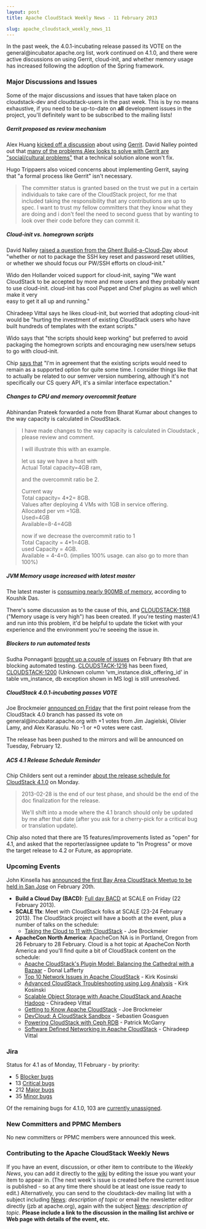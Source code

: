 ```yaml
---
layout: post
title: Apache CloudStack Weekly News - 11 February 2013

slug: apache_cloudstack_weekly_news_11
---
```

 <p>In the past week, the 4.0.1-incubating release passed its VOTE on the general@incubator.apache.org list, work continued on 4.1.0, and there were active discussions on using Gerrit, cloud-init, and whether memory usage has increased following the adoption of the Spring framework. </p>

<h3><a name="ApacheCloudstackWeeklyNews-11February2013-MajorDiscussionsandIssues"></a>Major Discussions and Issues</h3>

<p>Some of the major discussions and issues that have taken place on cloudstack-dev and cloudstack-users in the past week. This is by no means exhaustive, if you need to be up-to-date on <b>all</b> development issues in the project, you'll definitely want to be subscribed to the mailing lists!</p>

<h5><a name="ApacheCloudstackWeeklyNews-11February2013-Gerritproposedasreviewmechanism"></a>Gerrit proposed as review mechanism</h5>

<p>Alex Huang <a href="http://markmail.org/message/inerurmjtc6v57ba" class="external-link" rel="nofollow">kicked off a discussion</a> about using <a href="http://code.google.com/p/gerrit/" class="external-link" rel="nofollow">Gerrit</a>. David Nalley pointed out that <a href="http://markmail.org/message/kitfyx5cqvyeopwl" class="external-link" rel="nofollow">many of the problems Alex looks to solve with Gerrit are "social/cultural problems"</a> that a technical solution alone won't fix. </p>

<p>Hugo Trippaers also voiced concerns about implementing Gerrit, saying that "a formal process like Gerrit" isn't necessary. </p>

<blockquote>
<p>The committer status is granted based on the trust we put in a certain individuals to take care of the CloudStack project, for me that included taking the responsibility that any contributions are up to spec. I want to trust my fellow committers that they know what they are doing and i don't feel the need to second guess that by wanting to look over their code before they can commit it.</p></blockquote>

<h5><a name="ApacheCloudstackWeeklyNews-11February2013-Cloudinitvs.homegrownscripts"></a>Cloud-init vs. homegrown scripts</h5>

<p>David Nalley <a href="http://markmail.org/message/qs7k4akccoh7slk5" class="external-link" rel="nofollow">raised a question from the Ghent Build-a-Cloud-Day</a> about "whether or not to package the SSH key reset and password reset utilities, or whether we should focus our PW/SSH efforts on cloud-init." </p>

<p>Wido den Hollander voiced support for cloud-init, saying "We want CloudStack to be accepted by more and more users and they probably want to use cloud-init. cloud-init has cool Puppet and Chef plugins as well which make it very <br/>
easy to get it all up and running."</p>

<p>Chiradeep Vittal says he likes cloud-init, but worried that adopting cloud-init would be "hurting the investment of existing CloudStack users who have built hundreds of templates with the extant scripts." </p>

<p>Wido says that "the scripts should keep working" but preferred to avoid packaging the homegrown scripts and encouraging new users/new setups to go with cloud-init.</p>

<p>Chip <a href="http://markmail.org/message/y5z3c7fnpotyzdmb" class="external-link" rel="nofollow">says that</a> "I'm in agreement that the existing scripts would need to remain as a supported option for quite some time.  I consider things like that to actually be related to our semver version numbering, although it's not specifically our CS query API, it's a similar interface expectation."</p>

<h5><a name="ApacheCloudstackWeeklyNews-11February2013-ChangestoCPUandmemoryovercommitfeature"></a>Changes to CPU and memory overcommit feature</h5>

<p>Abhinandan Prateek forwarded a note from Bharat Kumar about changes to the way capacity is calculated in CloudStack. </p>

<blockquote>
<p>I have made changes to the way capacity is calculated in Cloudstack ,<br/>
please review and comment.</p>

<p>I will illustrate this with an example.</p>

<p>let us say we have a host with<br/>
Actual Total capacity=4GB ram,</p>

<p>and the overcommit ratio be 2.</p>

<p>Current way       <br/>
Total capacity= 4*2= 8GB.<br/>
Values after deploying 4 VMs with 1GB in service offering.<br/>
Allocated per vm =1GB.<br/>
Used=4GB<br/>
Available=8-4=4GB</p>

<p>now if we decrease the overcommit ratio to 1<br/>
Total Capacity = 4*1=4GB.<br/>
used Capacity = 4GB.<br/>
Available = 4-4=0. (implies 100% usage. can also go to more than 100%)</p></blockquote>

<h5><a name="ApacheCloudstackWeeklyNews-11February2013-JVMMemoryusageincreasedwithlatestmaster"></a>JVM Memory usage increased with latest master</h5>

<p>The latest master is <a href="http://markmail.org/message/ye35yeey6ooxyegb" class="external-link" rel="nofollow">consuming nearly 900MB of memory</a>, according to Koushik Das. </p>

<p>There's some discussion as to the cause of this, and <a href="https://issues.apache.org/jira/browse/CLOUDSTACK-1169" class="external-link" rel="nofollow">CLOUDSTACK-1168</a> ("Memory usage is very high") has been created. If you're testing master/4.1 and run into this problem, it'd be helpful to update the ticket with your experience and the environment you're seeeing the issue in. </p>

<h5><a name="ApacheCloudstackWeeklyNews-11February2013-Blockerstorunautomatedtests"></a>Blockers to run automated tests</h5>

<p>Sudha Ponnaganti <a href="http://markmail.org/message/yn3eb7gqzzfzadqt" class="external-link" rel="nofollow">brought up a couple of issues</a> on February 8th that are blocking automated testing. <a href="https://issues.apache.org/jira/browse/CLOUDSTACK-1216" class="external-link" rel="nofollow">CLOUDSTACK-1216</a> has been fixed, <a href="https://issues.apache.org/jira/browse/CLOUDSTACK-1200" class="external-link" rel="nofollow">CLOUDSTACK-1200</a> (Unknown column 'vm_instance.disk_offering_id' in table vm_instance, db exception shown in MS log) is still unresolved.</p>

<h5><a name="ApacheCloudstackWeeklyNews-11February2013-CloudStack4.0.1incubatingpassesVOTE"></a>CloudStack 4.0.1-incubating passes VOTE</h5>

<p>Joe Brockmeier <a href="http://markmail.org/message/ef4exivtkmhekhxh" class="external-link" rel="nofollow">announced on Friday</a> that the first point release from the CloudStack 4.0 branch has passed its vote on general@incubator.apache.org with +1 votes from Jim Jagielski, Olivier Lamy, and Alex Karasulu. No -1 or +0 votes were cast. </p>

<p>The release has been pushed to the mirrors and will be announced on Tuesday, February 12. </p>

<h5><a name="ApacheCloudstackWeeklyNews-11February2013-ACS4.1ReleaseScheduleReminder"></a>ACS 4.1 Release Schedule Reminder</h5>

<p>Chip Childers sent out a reminder <a href="http://markmail.org/thread/k7xf5jmznsf6gruo" class="external-link" rel="nofollow">about the release schedule for CloudStack 4.1.0</a> on Monday. </p>

<blockquote>
<p>2013-02-28 is the end of our test phase, and should be the end of the doc finalization for the release.</p>

<p>We'll shift into a mode where the 4.1 branch should only be updated by me after that date (after you ask for a cherry-pick for a critical bug or translation update).</p></blockquote>

<p>Chip also noted that there are 15 features/improvements listed as "open" for 4.1, and asked that the reporter/assignee update to "In Progress" or move the target release to 4.2 or Future, as appropriate.</p>

<h3><a name="ApacheCloudstackWeeklyNews-11February2013-UpcomingEvents"></a>Upcoming Events</h3>

<p>John Kinsella has <a href="http://markmail.org/thread/frj26yjlgn7gty6x" class="external-link" rel="nofollow">announced the first Bay Area CloudStack Meetup to be held in San Jose</a> on February 20th. </p>

<ul>
	<li><b>Build a Cloud Day (BACD)</b>: <a href="http://buildacloud.org/about-diy-cloud-computing/cloud-events/viewevent/138-build-a-cloud-day-scale11x.html" class="external-link" rel="nofollow">Full day BACD</a> at SCALE on Friday (22 February 2013).</li>
	<li><b>SCALE 11x</b>: Meet with CloudStack folks at SCALE (23-24 February 2013). The CloudStack project will have a booth at the event, plus a number of talks on the schedule:
	<ul>
		<li><a href="http://www.socallinuxexpo.org/scale11x/presentations/taking-open-cloud-11-cloudstack" class="external-link" rel="nofollow">Taking the Cloud to 11 with CloudStack</a> - Joe Brockmeier</li>
	</ul>
	</li>
	<li><b>ApacheCon North America</b>: ApacheCon NA is in Portland, Oregon from 26 February to 28 February. Cloud is a hot topic at ApacheCon North America and you'll find quite a bit of CloudStack content on the schedule:
	<ul>
		<li><a href="http://na.apachecon.com/schedule/presentation/126/" class="external-link" rel="nofollow">Apache CloudStack's Plugin Model: Balancing the Cathedral with a Bazaar</a> - Donal Lafferty</li>
		<li><a href="http://na.apachecon.com/schedule/presentation/127/" class="external-link" rel="nofollow">Top 10 Network Issues in Apache CloudStack</a> - Kirk Kosinski</li>
		<li><a href="http://na.apachecon.com/schedule/presentation/128/" class="external-link" rel="nofollow">Advanced CloudStack Troubleshooting using Log Analysis</a> - Kirk Kosinski</li>
		<li><a href="http://na.apachecon.com/schedule/presentation/129/" class="external-link" rel="nofollow">Scalable Object Storage with Apache CloudStack and Apache Hadoop</a> - Chiradeep Vittal</li>
		<li><a href="http://na.apachecon.com/schedule/presentation/116/" class="external-link" rel="nofollow">Getting to Know Apache CloudStack</a> - Joe Brockmeier</li>
		<li><a href="http://na.apachecon.com/schedule/presentation/145/" class="external-link" rel="nofollow">DevCloud: A CloudStack Sandbox</a> - Sebastien Goasguen</li>
		<li><a href="http://na.apachecon.com/schedule/presentation/146/" class="external-link" rel="nofollow">Powering CloudStack with Ceph RDB</a> - Patrick McGarry</li>
		<li><a href="http://na.apachecon.com/schedule/presentation/147/" class="external-link" rel="nofollow">Software Defined Networking in Apache CloudStack</a> - Chiradeep Vittal</li>
	</ul>
	</li>
</ul>


<h3><a name="ApacheCloudstackWeeklyNews-11February2013-Jira"></a>Jira</h3>

<p>Status for 4.1 as of Monday, 11 February - by priority:</p>

<ul>
	<li>5 <a href="http://is.gd/blockers41acs" class="external-link" rel="nofollow">Blocker bugs</a></li>
	<li>13 <a href="http://is.gd/critical41acs" class="external-link" rel="nofollow">Critical bugs</a></li>
	<li>212 <a href="http://is.gd/major41acs" class="external-link" rel="nofollow">Major bugs</a></li>
	<li>35 <a href="http://is.gd/minor41acs" class="external-link" rel="nofollow">Minor bugs</a></li>
</ul>


<p>Of the remaining bugs for 4.1.0, 103 are <a href="http://is.gd/unassigned41acs" class="external-link" rel="nofollow">currently unassigned</a>.</p>

<h3><a name="ApacheCloudstackWeeklyNews-11February2013-NewCommittersandPPMCMembers"></a>New Committers and PPMC Members</h3>

<p>No new committers or PPMC members were announced this week. </p>

<h3><a name="ApacheCloudstackWeeklyNews-11February2013-ContributingtotheApacheCloudStackWeeklyNews"></a>Contributing to the Apache CloudStack Weekly News</h3>

<p>If you have an event, discussion, or other item to contribute to the <em>Weekly News</em>, you can add it directly to the <a href="https://cwiki.apache.org/confluence/display/CLOUDSTACK/CloudStack+Weekly+News" class="external-link" rel="nofollow">wiki</a> by editing the issue you want your item to appear in. (The next week's issue is created before the current issue is published - so at any time there should be at least one issue ready to edit.) Alternatively, you can send to the cloudstack-dev mailing list with a subject including <a href="/confluence/display/CLOUDSTACK/News" title="News">News</a>: <em>description of topic</em> or email the newsletter editor directly (jzb at apache.org), again with the subject <a href="/confluence/display/CLOUDSTACK/News" title="News">News</a>: <em>description of topic</em>. <b>Please include a link to the discussion in the mailing list archive or Web page with details of the event, etc.</b> </p>
